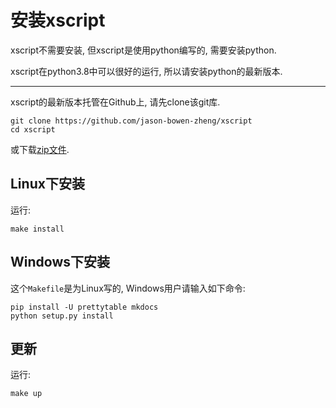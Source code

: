 # 安装xscript
xscript不需要安装, 但xscript是使用python编写的, 需要安装python.

xscript在python3.8中可以很好的运行, 所以请安装python的最新版本.

- - -

xscript的最新版本托管在Github上, 请先clone该git库.

```
git clone https://github.com/jason-bowen-zheng/xscript
cd xscript
```

或下载[zip文件](https://github.com/jason-bowen-zheng/xscript/archive/master.zip).

## Linux下安装
运行:
```shell
make install
```

## Windows下安装
这个`Makefile`是为Linux写的, Windows用户请输入如下命令:
```shell
pip install -U prettytable mkdocs
python setup.py install
```

## 更新
运行:
```shell
make up
```
